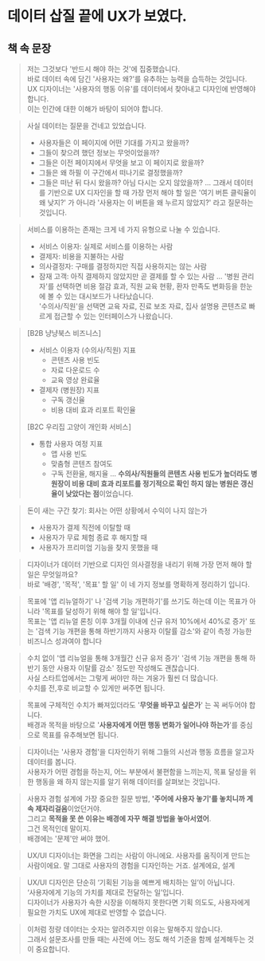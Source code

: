 # 데이터 삽질 끝에 UX가 보였다.

## 책 속 문장

> 저는 그것보다 '반드시 해야 하는 것'에 집중했습니다.  
> 바로 데이터 속에 담긴 '사용자는 왜?'를 유추하는 능력을 습득하는 것입니다.
> UX 디자이너는 '사용자의 행동 이유'를 데이터에서 찾아내고 디자인에 반영해야 합니다.  
> 이는 인간에 대한 이해가 바탕이 되어야 합니다.

> 사실 데이터는 질문을 건네고 있었습니다.
> - 사용자들은 이 페이지에 어떤 기대를 가지고 왔을까?
> - 그들이 찾으려 했던 정보는 무엇이었을까?
> - 그들은 이전 페이지에서 무엇을 보고 이 페이지로 왔을까?
> - 그들은 왜 하필 이 구간에서 떠나기로 결정했을까?
> - 그들은 떠난 뒤 다시 왔을까? 아님 다시는 오지 않았을까?
> ...
> 그래서 데이터를 기반으로 UX 디자인을 할 때 가장 먼저 해야 할 일은 '여기 버튼 클릭율이 왜 낮지?' 가 아니라 '사용자는 이 버튼을 왜 누르지 않았지?' 라고 질문하는 것입니다.

> 서비스를 이용하는 존재는 크게 네 가지 유형으로 나눌 수 있습니다.
> - 서비스 이용자: 실제로 서비스를 이용하는 사람
> - 결제자: 비용을 지불하는 사람
> - 의사결정자: 구매를 결정하지만 직접 사용하지는 않는 사람
> - 잠재 고객: 아직 결제하지 않았지만 곧 결제를 할 수 있는 사람
> ...
> '병원 관리자'를 선택하면 비용 절감 효과, 직원 교육 현황, 환자 만족도 변화등을 한눈에 볼 수 있는 대시보드가 나타났습니다.  
> '수의사/직원'을 선택면 교육 자료, 진료 보조 자료, 집사 설명용 콘텐츠로 빠르게 접근할 수 있는 인터페이스가 나왔습니다.

> [B2B 냥냥북스 비즈니스]
> - 서비스 이용자 (수의사/직원) 지표
>   - 콘텐츠 사용 빈도
>   - 자료 다운로드 수 
>   - 교육 영상 완료율
> - 결제자 (병원장) 지표
>   - 구독 갱신율
>   - 비용 대비 효과 리포트 확인율
>
> [B2C 우리집 고양이 개인화 서비스]
> - 통합 사용자 여정 지표
>   - 앱 사용 빈도
>   - 맞춤형 콘텐츠 참여도
>   - 구독 전환율, 해지율
> ...
> **수의사/직원들의 콘텐츠 사용 빈도가 높더라도 병원장이 비용 대비 효과 리포트를 정기적으로 확인 하지 않는 병원은 갱신율이 낮았다는 점**이었습니다.

> 돈이 새는 구간 찾기: 회사는 어떤 상황에서 수익이 나지 않는가
> - 사용자가 결제 직전에 이탈할 때
> - 사용자가 무료 체험 종료 후 해지할 때
> - 사용자가 프리미엄 기능을 찾지 못했을 때

> 디자이너가 데이터 기반으로 디자인 의사결정을 내리기 위해 가장 먼저 해야 할 일은 무엇일까요?  
> 바로 '배경', '목적', '목표' 할 일' 이 네 가지 정보를 명확하게 정리하기 입니다.

> 목표에 '앱 리뉴얼하기' 나 '검색 기능 개편하기'를 쓰기도 하는데 이는 목표가 아니라 '목표를 달성하기 위해 해야 할 일'입니다.  
> 목표는 '앱 리뉴얼 론칭 이후 3개월 이내에 신규 유저 10%에서 40%로 증가' 또는 '검색 기능 개편을 통해 하반기까지 사용자 이탈률 감소'와 같이 측정 가능한 비즈니스 성과여야 합니다

> 수치 없이 '앱 리뉴얼을 통해 3개월간 신규 유저 증가' '검색 기능 개편을 통해 하반기 동안 사용자 이탈률 감소' 정도만 작성해도 괜찮습니다.  
> 사실 스타트업에서는 그렇게 써야만 하는 겨웅가 훨씬 더 많습니다.  
> 수치를 전,후로 비교할 수 있게만 써주면 됩니다.

> 목표에 구체적인 수치가 빠져있더라도 '**무엇을 바꾸고 싶은가**' 는 꼭 써두어야 합니다.  
> 배경과 목적을 바탕으로 '**사용자에게 어떤 행동 변화가 일어나야 하는가**'를 중심으로 목표를 유추해보면 됩니다.

> 디자이너는 '사용자 경험'을 디자인하기 위해 그들의 시선과 행동 흐름을 알고자 데이터를 봅니다.  
> 사용자가 어떤 경험을 하는지, 어느 부분에서 불편함을 느끼는지, 목표 달성을 위한 행동을 왜 하지 않는지를 알기 위해 데이터를 살펴보는 것입니다.

> 사용자 경험 설계에 가장 중요한 질문 방법, **'주어에 사용자 놓기'를 놓치니까 계속 제자리걸음**이었던거야.  
> 그리고 **목적을 못 쓴 이유는 배경에 자꾸 해결 방법을 놓아서였어**.  
> 그건 목적인데 말이지.  
> 배경에는 '문제'만 써야 했어.

> UX/UI 디자이너는 화면을 그리는 사람이 아니에요. 사용자를 움직이게 만드는 사람이에요. 말 그대로 사용자의 경험을 디자인하는 거죠. 설계에요, 설계

> UX/UI 디자인은 단순히 ‘기획된 기능을 예쁘게 배치하는 일’이 아닙니다.  
> ‘사용자에게 기능의 가치를 제대로 전달하는 일’입니다.  
> 디자이너가 사용자가 속한 시장을 이해하지 못한다면 기획 의도도, 사용자에게 필요한 가치도 UX에 제대로 반영할 수 없습니다.

> 이처럼 정량 데이터는 숫자는 알려주지만 이유는 말해주지 않습니다.  
> 그래서 설문조사를 만들 때는 사전에 어느 정도 해석 기준을 함께 설계해두는 것이 중요합니다.